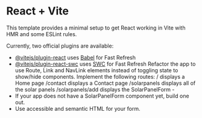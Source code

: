 # React + Vite

This template provides a minimal setup to get React working in Vite with HMR and some ESLint rules.

Currently, two official plugins are available:

- [@vitejs/plugin-react](https://github.com/vitejs/vite-plugin-react/blob/main/packages/plugin-react/README.md) uses [Babel](https://babeljs.io/) for Fast Refresh
- [@vitejs/plugin-react-swc](https://github.com/vitejs/vite-plugin-react-swc) uses [SWC](https://swc.rs/) for Fast Refresh
  Refactor the app to use Route, Link and NavLink elements instead of toggling state to show/hide components.
  Implement the following routes:
  / displays a Home page
  /contact displays a Contact page
  /solarpanels displays all of the solar panels
  /solarpanels/add displays the SolarPanelForm - 
- If your app does not have a SolarPanelForm component yet, build one out.
- Use accessible and semantic HTML for your form.